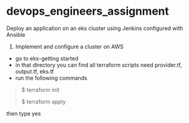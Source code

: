 # devops_engineers_assignment
Deploy an application on an eks cluster using Jenkins configured with Ansible

1. Implement and configure a cluster on AWS
  - go to eks-getting started
  - in that directory you can find all terraform scripts need provider.tf, output.tf, eks.tf
  - run the following commands

> $ terraform init

> $ terraform apply

then type yes
